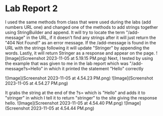 # Lab Report 2
I used the same methods from class that were used during the labs (add numbers URL one) and changed one of the methods to add strings together using StringBuilder and append. It will try to locate the term "/add-message" in the URL, if it doesn't find any strings after it will just return the "404 Not Found!" as an error message. If the /add-message is found in the URL with the strings following it will update "Stringer" by appending the words. Lastly, it will return Stringer as a response and appear on the page.
![Image](Screenshot 2023-11-05 at 5.19.15 PM.png)
Next, I tested by using the example that was given to me in the lab report which was "/add-message?s=Hello" in which it printed the statement "Hello" correctly

![Image](Screenshot 2023-11-05 at 4.54.23 PM.png)
![Image](Screenshot 2023-11-05 at 4.54.27 PM.png)

It grabs the string at the end of the ?s= which is "Hello" and adds it to "stringer" in which I tell it to return "stringer" to the site giving the response hello.
![Image](Screenshot 2023-11-05 at 4.54.40 PM.png)
![Image](Screenshot 2023-11-05 at 4.54.44 PM.png)
